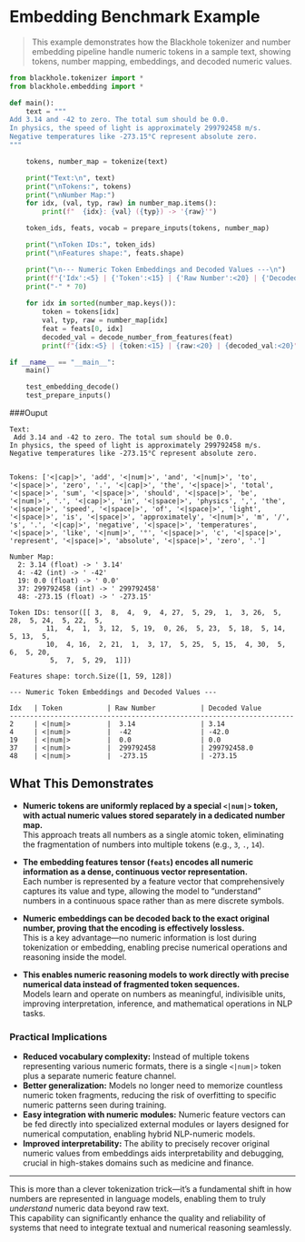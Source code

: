 # Embedding Benchmark Example

> This example demonstrates how the Blackhole tokenizer and number embedding pipeline handle numeric tokens in a sample text, showing tokens, number mapping, embeddings, and decoded numeric values.

```python
from blackhole.tokenizer import *
from blackhole.embedding import *

def main():
    text = """
Add 3.14 and -42 to zero. The total sum should be 0.0.  
In physics, the speed of light is approximately 299792458 m/s.  
Negative temperatures like -273.15°C represent absolute zero.
"""

    tokens, number_map = tokenize(text)

    print("Text:\n", text)
    print("\nTokens:", tokens)
    print("\nNumber Map:")
    for idx, (val, typ, raw) in number_map.items():
        print(f"  {idx}: {val} ({typ}) -> '{raw}'")

    token_ids, feats, vocab = prepare_inputs(tokens, number_map)

    print("\nToken IDs:", token_ids)
    print("\nFeatures shape:", feats.shape)

    print("\n--- Numeric Token Embeddings and Decoded Values ---\n")
    print(f"{'Idx':<5} | {'Token':<15} | {'Raw Number':<20} | {'Decoded Value':<20}")
    print("-" * 70)
    
    for idx in sorted(number_map.keys()):
        token = tokens[idx]
        val, typ, raw = number_map[idx]
        feat = feats[0, idx]
        decoded_val = decode_number_from_features(feat)
        print(f"{idx:<5} | {token:<15} | {raw:<20} | {decoded_val:<20}")

if __name__ == "__main__":
    main()

    test_embedding_decode()
    test_prepare_inputs()
```
###Ouput

```
Text:
 Add 3.14 and -42 to zero. The total sum should be 0.0.  
In physics, the speed of light is approximately 299792458 m/s.  
Negative temperatures like -273.15°C represent absolute zero.


Tokens: ['<|cap|>', 'add', '<|num|>', 'and', '<|num|>', 'to', '<|space|>', 'zero', '.', '<|cap|>', 'the', '<|space|>', 'total', '<|space|>', 'sum', '<|space|>', 'should', '<|space|>', 'be', '<|num|>', '.', '<|cap|>', 'in', '<|space|>', 'physics', ',', 'the', '<|space|>', 'speed', '<|space|>', 'of', '<|space|>', 'light', '<|space|>', 'is', '<|space|>', 'approximately', '<|num|>', 'm', '/', 's', '.', '<|cap|>', 'negative', '<|space|>', 'temperatures', '<|space|>', 'like', '<|num|>', '°', '<|space|>', 'c', '<|space|>', 'represent', '<|space|>', 'absolute', '<|space|>', 'zero', '.']

Number Map:
  2: 3.14 (float) -> ' 3.14'
  4: -42 (int) -> ' -42'
  19: 0.0 (float) -> ' 0.0'
  37: 299792458 (int) -> ' 299792458'
  48: -273.15 (float) -> ' -273.15'

Token IDs: tensor([[ 3,  8,  4,  9,  4, 27,  5, 29,  1,  3, 26,  5, 28,  5, 24,  5, 22,  5,
         11,  4,  1,  3, 12,  5, 19,  0, 26,  5, 23,  5, 18,  5, 14,  5, 13,  5,
         10,  4, 16,  2, 21,  1,  3, 17,  5, 25,  5, 15,  4, 30,  5,  6,  5, 20,
          5,  7,  5, 29,  1]])

Features shape: torch.Size([1, 59, 128])

--- Numeric Token Embeddings and Decoded Values ---

Idx   | Token           | Raw Number           | Decoded Value        
----------------------------------------------------------------------
2     | <|num|>         |  3.14                | 3.14                 
4     | <|num|>         |  -42                 | -42.0                
19    | <|num|>         |  0.0                 | 0.0                  
37    | <|num|>         |  299792458           | 299792458.0          
48    | <|num|>         |  -273.15             | -273.15              
```

## What This Demonstrates

- **Numeric tokens are uniformly replaced by a special `<|num|>` token, with actual numeric values stored separately in a dedicated number map.**  
  This approach treats all numbers as a single atomic token, eliminating the fragmentation of numbers into multiple tokens (e.g., `3`, `.`, `14`).

- **The embedding features tensor (`feats`) encodes all numeric information as a dense, continuous vector representation.**  
  Each number is represented by a feature vector that comprehensively captures its value and type, allowing the model to “understand” numbers in a continuous space rather than as mere discrete symbols.

- **Numeric embeddings can be decoded back to the exact original number, proving that the encoding is effectively lossless.**  
  This is a key advantage—no numeric information is lost during tokenization or embedding, enabling precise numerical operations and reasoning inside the model.

- **This enables numeric reasoning models to work directly with precise numerical data instead of fragmented token sequences.**  
  Models learn and operate on numbers as meaningful, indivisible units, improving interpretation, inference, and mathematical operations in NLP tasks.

### Practical Implications

- **Reduced vocabulary complexity:** Instead of multiple tokens representing various numeric formats, there is a single `<|num|>` token plus a separate numeric feature channel.  
- **Better generalization:** Models no longer need to memorize countless numeric token fragments, reducing the risk of overfitting to specific numeric patterns seen during training.  
- **Easy integration with numeric modules:** Numeric feature vectors can be fed directly into specialized external modules or layers designed for numerical computation, enabling hybrid NLP-numeric models.  
- **Improved interpretability:** The ability to precisely recover original numeric values from embeddings aids interpretability and debugging, crucial in high-stakes domains such as medicine and finance.

---

This is more than a clever tokenization trick—it’s a fundamental shift in how numbers are represented in language models, enabling them to truly *understand* numeric data beyond raw text.  
This capability can significantly enhance the quality and reliability of systems that need to integrate textual and numerical reasoning seamlessly.
